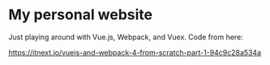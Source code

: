 # My personal website

Just playing around with Vue.js, Webpack, and Vuex. Code from here:

https://itnext.io/vuejs-and-webpack-4-from-scratch-part-1-94c9c28a534a


